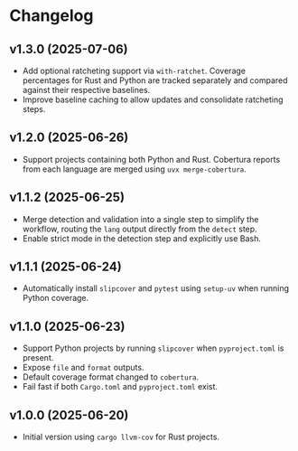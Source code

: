 # Changelog

## v1.3.0 (2025-07-06)

- Add optional ratcheting support via `with-ratchet`. Coverage percentages for
  Rust and Python are tracked separately and compared against their respective
  baselines.
- Improve baseline caching to allow updates and consolidate ratcheting steps.

## v1.2.0 (2025-06-26)

- Support projects containing both Python and Rust. Cobertura reports from
  each language are merged using `uvx merge-cobertura`.

## v1.1.2 (2025-06-25)

- Merge detection and validation into a single step to simplify the workflow, routing the `lang` output directly from the `detect` step.
- Enable strict mode in the detection step and explicitly use Bash.

## v1.1.1 (2025-06-24)

- Automatically install `slipcover` and `pytest` using `setup-uv` when running
  Python coverage.

## v1.1.0 (2025-06-23)

- Support Python projects by running `slipcover` when `pyproject.toml` is present.
- Expose `file` and `format` outputs.
- Default coverage format changed to `cobertura`.
- Fail fast if both `Cargo.toml` and `pyproject.toml` exist.

## v1.0.0 (2025-06-20)

- Initial version using `cargo llvm-cov` for Rust projects.
